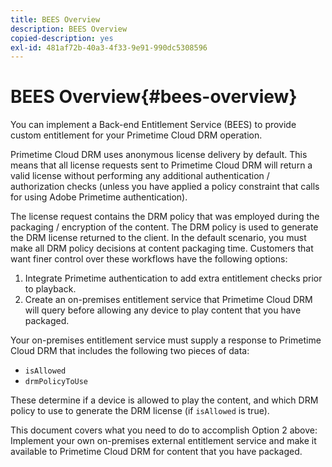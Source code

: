 ```yaml
---
title: BEES Overview
description: BEES Overview
copied-description: yes
exl-id: 481af72b-40a3-4f33-9e91-990dc5308596
---
```

# BEES Overview{#bees-overview}

You can implement a Back-end Entitlement Service (BEES) to provide custom entitlement for your Primetime Cloud DRM operation.

Primetime Cloud DRM uses anonymous license delivery by default. This means that all license requests sent to Primetime Cloud DRM will return a valid license without performing any additional authentication / authorization checks (unless you have applied a policy constraint that calls for using Adobe Primetime authentication).

The license request contains the DRM policy that was employed during the packaging / encryption of the content. The DRM policy is used to generate the DRM license returned to the client. In the default scenario, you must make all DRM policy decisions at content packaging time. Customers that want finer control over these workflows have the following options:

1. Integrate Primetime authentication to add extra entitlement checks prior to playback. 
1. Create an on-premises entitlement service that Primetime Cloud DRM will query before allowing any device to play content that you have packaged.

Your on-premises entitlement service must supply a response to Primetime Cloud DRM that includes the following two pieces of data:

* `isAllowed` 
* `drmPolicyToUse`

These determine if a device is allowed to play the content, and which DRM policy to use to generate the DRM license (if `isAllowed` is true).

This document covers what you need to do to accomplish Option 2 above: Implement your own on-premises external entitlement service and make it available to Primetime Cloud DRM for content that you have packaged.
